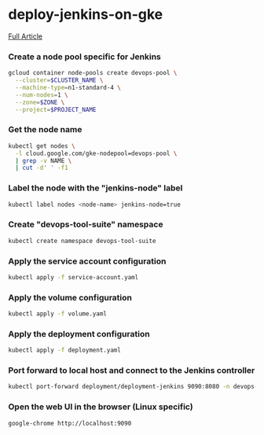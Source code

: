 # deploy-jenkins-on-gke

[Full Article](https://bitsector.notion.site/Deploying-Jenkins-on-Google-Kubernetes-Engine-GKE-180cfe2b2f5c805bb5f0fce93ed5cd8a)

### Create a node pool specific for Jenkins
```bash
gcloud container node-pools create devops-pool \
  --cluster=$CLUSTER_NAME \
  --machine-type=n1-standard-4 \
  --num-nodes=1 \
  --zone=$ZONE \
  --project=$PROJECT_NAME
```
### Get the node name
```bash
kubectl get nodes \
  -l cloud.google.com/gke-nodepool=devops-pool \
  | grep -v NAME \
  | cut -d' ' -f1
```

### Label the node with the "jenkins-node" label
```bash
kubectl label nodes <node-name> jenkins-node=true
```

### Create "devops-tool-suite" namespace
```bash
kubectl create namespace devops-tool-suite
```

### Apply the service account configuration
```bash
kubectl apply -f service-account.yaml
```

### Apply the volume configuration
```bash
kubectl apply -f volume.yaml
```

### Apply the deployment configuration
```bash
kubectl apply -f deployment.yaml
```

### Port forward to local host and connect to the Jenkins controller
```bash
kubectl port-forward deployment/deployment-jenkins 9090:8080 -n devops-tool-suite
```

### Open the web UI in the browser (Linux specific)
```bash
google-chrome http://localhost:9090
```
